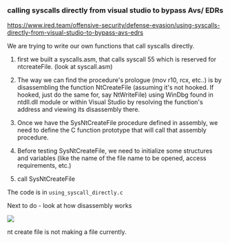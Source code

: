 ### calling syscalls directly from visual studio to bypass Avs/ EDRs

https://www.ired.team/offensive-security/defense-evasion/using-syscalls-directly-from-visual-studio-to-bypass-avs-edrs

We are trying to write our own functions that call syscalls directly.

1. first we built a syscalls.asm, that calls syscall 55 which is reserved for ntcreateFile. (look at syscall.asm)

2. The way we can find the procedure's prologue (mov r10, rcx, etc..) is by disassembling the function NtCreateFile (assuming it's not hooked. If hooked, just do the same for, say NtWriteFile) using WinDbg found in ntdll.dll module or within Visual Studio by resolving the function's address and viewing its disassembly there.

3. Once we have the SysNtCreateFile procedure defined in assembly, we need to define the C function prototype that will call that assembly procedure. 

4. Before testing SysNtCreateFile, we need to initialize some structures and variables (like the name of the file name to be opened, access requirements, etc.)

5. call SysNtCreateFile

The code is in `using_syscall_directly.c`

Next to do - look at how disassembly works

![](https://2603957456-files.gitbook.io/~/files/v0/b/gitbook-legacy-files/o/assets%2F-LFEMnER3fywgFHoroYn%2F-LjB_qkyhCQvQXmTWkaq%2F-LjBgbyzlmx2SIrGuGIk%2Fsyscall-debugging.gif?alt=media&token=a66279aa-f0d6-426c-bfeb-c95c8896aabb)

nt create file is not making a file currently.
